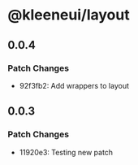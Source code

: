 # @kleeneui/layout

## 0.0.4

### Patch Changes

- 92f3fb2: Add wrappers to layout

## 0.0.3

### Patch Changes

- 11920e3: Testing new patch
